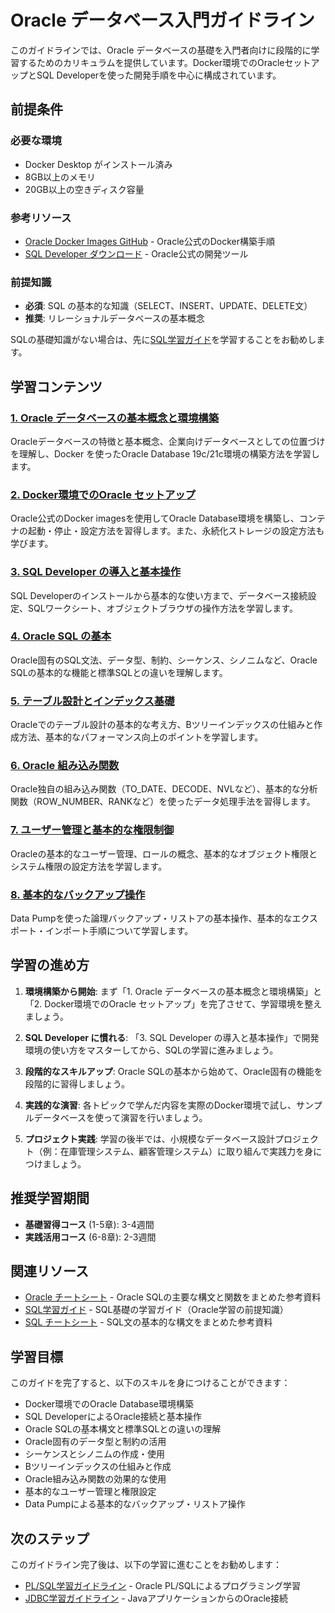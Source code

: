 # Oracle データベース入門ガイドライン

このガイドラインでは、Oracle データベースの基礎を入門者向けに段階的に学習するためのカリキュラムを提供しています。Docker環境でのOracleセットアップとSQL Developerを使った開発手順を中心に構成されています。

## 前提条件

### 必要な環境
- Docker Desktop がインストール済み
- 8GB以上のメモリ
- 20GB以上の空きディスク容量

### 参考リソース
- [Oracle Docker Images GitHub](https://github.com/oracle/docker-images) - Oracle公式のDocker構築手順
- [SQL Developer ダウンロード](https://www.oracle.com/jp/database/sqldeveloper/technologies/download/) - Oracle公式の開発ツール

### 前提知識
- **必須**: SQL の基本的な知識（SELECT、INSERT、UPDATE、DELETE文）
- **推奨**: リレーショナルデータベースの基本概念

SQLの基礎知識がない場合は、先に[SQL学習ガイド](../sql/README.md)を学習することをお勧めします。

## 学習コンテンツ

### [1. Oracle データベースの基本概念と環境構築](https://fcircle-biz.github.io/tech_docs/guide/data-ai-category/database/oracle/oracle-learning-material-1.html)
Oracleデータベースの特徴と基本概念、企業向けデータベースとしての位置づけを理解し、Docker を使ったOracle Database 19c/21c環境の構築方法を学習します。

### [2. Docker環境でのOracle セットアップ](https://fcircle-biz.github.io/tech_docs/guide/data-ai-category/database/oracle/oracle-learning-material-2.html)
Oracle公式のDocker imagesを使用してOracle Database環境を構築し、コンテナの起動・停止・設定方法を習得します。また、永続化ストレージの設定方法も学びます。

### [3. SQL Developer の導入と基本操作](https://fcircle-biz.github.io/tech_docs/guide/data-ai-category/database/oracle/oracle-learning-material-3.html)
SQL Developerのインストールから基本的な使い方まで、データベース接続設定、SQLワークシート、オブジェクトブラウザの操作方法を学習します。

### [4. Oracle SQL の基本](https://fcircle-biz.github.io/tech_docs/guide/data-ai-category/database/oracle/oracle-learning-material-4.html)
Oracle固有のSQL文法、データ型、制約、シーケンス、シノニムなど、Oracle SQLの基本的な機能と標準SQLとの違いを理解します。

### [5. テーブル設計とインデックス基礎](https://fcircle-biz.github.io/tech_docs/guide/data-ai-category/database/oracle/oracle-learning-material-5.html)
Oracleでのテーブル設計の基本的な考え方、Bツリーインデックスの仕組みと作成方法、基本的なパフォーマンス向上のポイントを学習します。

### [6. Oracle 組み込み関数](https://fcircle-biz.github.io/tech_docs/guide/data-ai-category/database/oracle/oracle-learning-material-6.html)
Oracle独自の組み込み関数（TO_DATE、DECODE、NVLなど）、基本的な分析関数（ROW_NUMBER、RANKなど）を使ったデータ処理手法を習得します。

### [7. ユーザー管理と基本的な権限制御](https://fcircle-biz.github.io/tech_docs/guide/data-ai-category/database/oracle/oracle-learning-material-7.html)
Oracleの基本的なユーザー管理、ロールの概念、基本的なオブジェクト権限とシステム権限の設定方法を学習します。

### [8. 基本的なバックアップ操作](https://fcircle-biz.github.io/tech_docs/guide/data-ai-category/database/oracle/oracle-learning-material-8.html)
Data Pumpを使った論理バックアップ・リストアの基本操作、基本的なエクスポート・インポート手順について学習します。

## 学習の進め方

1. **環境構築から開始**: まず「1. Oracle データベースの基本概念と環境構築」と「2. Docker環境でのOracle セットアップ」を完了させて、学習環境を整えましょう。

2. **SQL Developer に慣れる**: 「3. SQL Developer の導入と基本操作」で開発環境の使い方をマスターしてから、SQLの学習に進みましょう。

3. **段階的なスキルアップ**: Oracle SQLの基本から始めて、Oracle固有の機能を段階的に習得しましょう。

4. **実践的な演習**: 各トピックで学んだ内容を実際のDocker環境で試し、サンプルデータベースを使って演習を行いましょう。

5. **プロジェクト実践**: 学習の後半では、小規模なデータベース設計プロジェクト（例：在庫管理システム、顧客管理システム）に取り組んで実践力を身につけましょう。

## 推奨学習期間

- **基礎習得コース** (1-5章): 3-4週間
- **実践活用コース** (6-8章): 2-3週間

## 関連リソース

- [Oracle チートシート](https://fcircle-biz.github.io/tech_docs/cheatsheet/databases/oracle-cheatsheet.html) - Oracle SQLの主要な構文と関数をまとめた参考資料
- [SQL学習ガイド](../sql/README.md) - SQL基礎の学習ガイド（Oracle学習の前提知識）
- [SQL チートシート](https://fcircle-biz.github.io/tech_docs/cheatsheet/databases/sql-cheatsheet.html) - SQL文の基本的な構文をまとめた参考資料

## 学習目標

このガイドを完了すると、以下のスキルを身につけることができます：

- Docker環境でのOracle Database環境構築
- SQL DeveloperによるOracle接続と基本操作
- Oracle SQLの基本構文と標準SQLとの違いの理解
- Oracle固有のデータ型と制約の活用
- シーケンスとシノニムの作成・使用
- Bツリーインデックスの仕組みと作成
- Oracle組み込み関数の効果的な使用
- 基本的なユーザー管理と権限設定
- Data Pumpによる基本的なバックアップ・リストア操作

## 次のステップ

このガイドライン完了後は、以下の学習に進むことをお勧めします：

- [PL/SQL学習ガイドライン](../plsql/README.md) - Oracle PL/SQLによるプログラミング学習
- [JDBC学習ガイドライン](../../java-ecosystem/jdbc/README.md) - JavaアプリケーションからのOracle接続